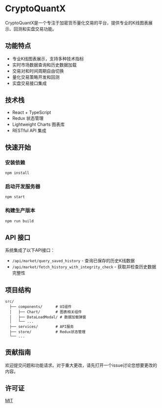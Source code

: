 # CryptoQuantX

CryptoQuantX是一个专注于加密货币量化交易的平台，提供专业的K线图表展示、回测和实盘交易功能。

## 功能特点

- 专业K线图表展示，支持多种技术指标
- 实时市场数据查询和历史数据加载
- 交易对和时间周期自由切换
- 量化交易策略开发和回测
- 实盘交易接口集成

## 技术栈

- React + TypeScript
- Redux 状态管理
- Lightweight Charts 图表库
- RESTful API 集成

## 快速开始

### 安装依赖

```bash
npm install
```

### 启动开发服务器

```bash
npm start
```

### 构建生产版本

```bash
npm run build
```

## API 接口

系统集成了以下API接口：

- `/api/market/query_saved_history` - 查询已保存的历史K线数据
- `/api/market/fetch_history_with_integrity_check` - 获取并检查历史数据完整性

## 项目结构

```
src/
  ├── components/      # UI组件
  │   ├── Chart/       # 图表相关组件
  │   ├── DataLoadModal/ # 数据加载弹窗
  │   └── ...
  ├── services/        # API服务
  ├── store/           # Redux状态管理
  └── ...
```

## 贡献指南

欢迎提交问题和功能请求。对于重大更改，请先打开一个issue讨论您想要更改的内容。

## 许可证

[MIT](https://choosealicense.com/licenses/mit/)
